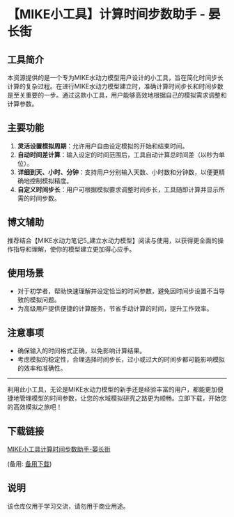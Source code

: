 # 【MIKE小工具】计算时间步数助手 - 晏长街

## 工具简介
本资源提供的是一个专为MIKE水动力模型用户设计的小工具，旨在简化时间步长计算的复杂过程。在进行MIKE水动力模型建立时，准确计算时间步长和时间步数是至关重要的一步。通过这款小工具，用户能够高效地根据自己的模拟需求调整和计算参数。

## 主要功能
1. **灵活设置模拟周期**：允许用户自由设定模拟的开始和结束时间。
2. **自动时间差计算**：输入设定的时间范围后，工具自动计算总时间差（以秒为单位）。
3. **详细到天、小时、分钟**：支持用户分别输入天数、小时数和分钟数，以便更精确地控制模拟精度。
4. **自定义时间步长**：用户可根据模拟要求调整时间步长，工具随即计算并显示所需的时间步数。

## 博文辅助
推荐结合【MIKE水动力笔记5_建立水动力模型】阅读与使用，以获得更全面的操作指导和理解，使你的模型建立更加得心应手。

## 使用场景
- 对于初学者，帮助快速理解并设定恰当的时间参数，避免因时间步设置不当导致的模拟问题。
- 为高级用户提供便捷的计算服务，节省手动计算的时间，提升工作效率。

## 注意事项
- 确保输入的时间格式正确，以免影响计算结果。
- 考虑模拟的稳定性，合理选择时间步长，过小或过大的时间步都可能影响模拟的效率和准确性。

---

利用此小工具，无论是MIKE水动力模型的新手还是经验丰富的用户，都能更加便捷地管理模型的时间参数，让您的水域模拟研究之路更为顺畅。立即下载，开始您的高效模拟之旅吧！

## 下载链接
[MIKE小工具计算时间步数助手-晏长街](https://pan.quark.cn/s/78b49dae7e7b) 

(备用: [备用下载](https://pan.baidu.com/s/1F2oWzq09_mhsP3HWPd7jMA?pwd=1234))

## 说明

该仓库仅用于学习交流，请勿用于商业用途。
